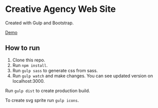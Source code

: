 # Creative Agency Web Site

Created with Gulp and Bootstrap.

[Demo](http://creativeagency.epizy.com/ "Demo")

## How to run

1. Clone this repo.
2. Run `npm install`.
3. Run `gulp sass` to generate css from sass.
4. Run `gulp watch` and make changes. You can see updated version on localhost:3000.

Run `gulp dist` to create production build.

To create svg sprite run `gulp icons`.
